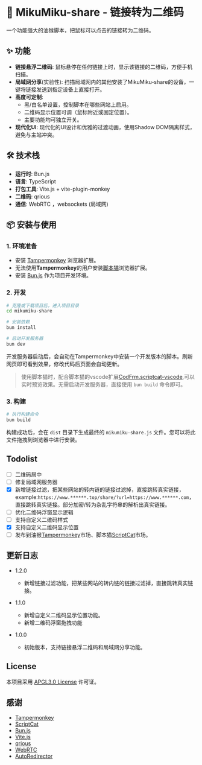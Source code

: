 # 🚀 MikuMiku-share - 链接转为二维码

一个功能强大的油猴脚本，把鼠标可以点击的链接转为二维码。

## ✨ 功能

- **链接悬浮二维码**: 鼠标悬停在任何链接上时，显示该链接的二维码，方便手机扫描。
- **局域网分享**(实验性): 扫描局域网内的其他安装了MikuMiku-share的设备，一键将链接发送到指定设备上直接打开。
- **高度可定制**:
  - 黑/白名单设置，控制脚本在哪些网站上启用。
  - 二维码显示位置可调（鼠标附近或固定位置）。
  - 主要功能均可独立开关。
- **现代化UI**: 现代化的UI设计和优雅的过渡动画，使用Shadow DOM隔离样式，避免与主站冲突。

## 🛠️ 技术栈

- **运行时**: Bun.js
- **语言**: TypeScript
- **打包工具**: Vite.js + vite-plugin-monkey
- **二维码**: qrious
- **通信**: WebRTC ，websockets (局域网)

## 📦 安装与使用

### 1. 环境准备

- 安装 [Tampermonkey](https://www.tampermonkey.net/) 浏览器扩展。
- 无法使用**Tampermonkey**的用户安装[脚本猫](https://scriptcat.org/)浏览器扩展。
- 安装 [Bun.js](https://bun.sh/) 作为项目开发环境。

### 2. 开发

```bash
# 克隆或下载项目后，进入项目目录
cd mikumiku-share

# 安装依赖
bun install

# 启动开发服务器
bun dev
```

开发服务器启动后，会自动在Tampermonkey中安装一个开发版本的脚本。刷新网页即可看到效果，修改代码后页面会自动更新。

>使用脚本猫时，配合脚本猫的vscode扩展[CodFrm.scriptcat-vscode](https://marketplace.visualstudio.com/items?itemName=CodFrm.scriptcat-vscode),可以实时预览效果。无需启动开发服务器，直接使用 `bun build` 命令即可。

### 3. 构建

```bash
# 执行构建命令
bun build
```

构建成功后，会在 `dist` 目录下生成最终的 `mikumiku-share.js` 文件。您可以将此文件拖拽到浏览器中进行安装。

## Todolist

- [ ] 二维码居中
- [ ] 修复局域网服务器
- [x] 新增链接过滤，把某些网站的转内链的链接过滤掉，直接跳转真实链接，example:`https://www.******.top/share/?url=https://www.******.com`，直接跳转真实链接。部分加密/转为杂乱字符串的解析出真实链接。
- [ ] 优化二维码浮窗显示逻辑
- [ ] 支持自定义二维码样式
- [x] 支持自定义二维码显示位置
- [ ] 发布到油猴[Tampermonkey](https://www.tampermonkey.net/)市场、脚本猫[ScriptCat](https://scriptcat.org/)市场。

## 更新日志

- 1.2.0
  - 新增链接过滤功能，把某些网站的转内链的链接过滤掉，直接跳转真实链接。

- 1.1.0
  - 新增自定义二维码显示位置功能。
  - 新增二维码浮窗拖拽功能

- 1.0.0
  - 初始版本，支持链接悬浮二维码和局域网分享功能。

## License

本项目采用 [APGL3.0 License](LICENSE) 许可证。

## 感谢

- [Tampermonkey](https://www.tampermonkey.net/)
- [ScriptCat](https://scriptcat.org/)
- [Bun.js](https://bun.sh/)
- [Vite.js](https://vitejs.dev/)
- [qrious](https://github.com/neocotic/qrious)
- [WebRTC](https://webrtc.org/)
- [AutoRedirector](https://github.com/galaxy-sea/AutoRedirector)
